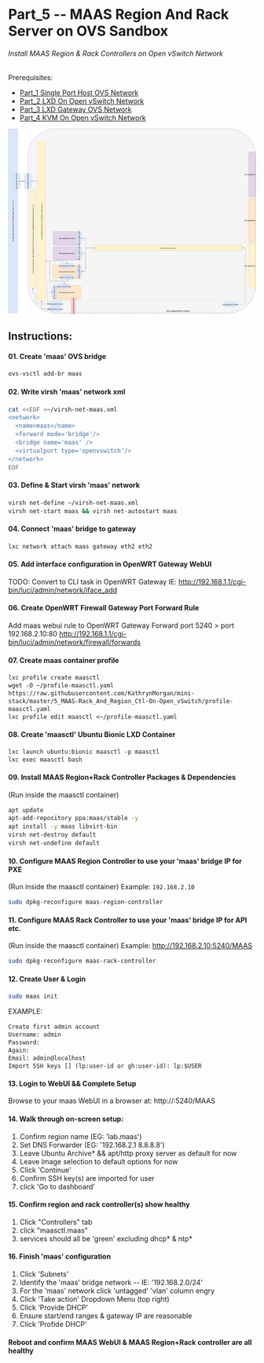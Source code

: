 # Part_5 -- MAAS Region And Rack Server on OVS Sandbox
###### Install MAAS Region & Rack Controllers on Open vSwitch Network

Prerequisites:
- [Part_1 Single Port Host OVS Network]
- [Part_2 LXD On Open vSwitch Network]
- [Part_3 LXD Gateway OVS Network]
- [Part_4 KVM On Open vSwitch Network]

![CCIO_Hypervisor - KVM-On-Open-vSwitch](https://github.com/KathrynMorgan/mini-stack/blob/master/5_MAAS-Rack_And_Region_Ctl-On-Open_vSwitch/web/drawio/MAAS-Region-And-Rack-Ctl-on-OVS-Sandbox.svg)

## Instructions:
#### 01. Create 'maas' OVS bridge
````sh
ovs-vsctl add-br maas
````

#### 02. Write virsh 'maas' network xml
````sh
cat <<EOF >~/virsh-net-maas.xml
<network>
  <name>maas</name>
  <forward mode='bridge'/>
  <bridge name='maas' />
  <virtualport type='openvswitch'/>
</network>
EOF
````

#### 03. Define & Start virsh 'maas' network
````sh
virsh net-define ~/virsh-net-maas.xml 
virsh net-start maas && virsh net-autostart maas
````

#### 04. Connect 'maas' bridge to gateway
````sh
lxc network attach maas gateway eth2 eth2
````

#### 05. Add interface configuration in OpenWRT Gateway WebUI
TODO: Convert to CLI task in OpenWRT Gateway
IE: http://192.168.1.1/cgi-bin/luci/admin/network/iface_add

#### 06. Create OpenWRT Firewall Gateway Port Forward Rule
Add maas webui rule to OpenWRT Gateway
Forward port 5240 > port 192.168.2.10:80
http://192.168.1.1/cgi-bin/luci/admin/network/firewall/forwards

#### 07. Create maas container profile
````
lxc profile create maasctl
wget -O ~/profile-maasctl.yaml https://raw.githubusercontent.com/KathrynMorgan/mini-stack/master/5_MAAS-Rack_And_Region_Ctl-On-Open_vSwitch/profile-maasctl.yaml
lxc profile edit maasctl <~/profile-maasctl.yaml 
````

#### 08. Create 'maasctl' Ubuntu Bionic LXD Container
````
lxc launch ubuntu:bionic maasctl -p maasctl
lxc exec maasctl bash
````

#### 09. Install MAAS Region+Rack Controller Packages & Dependencies
(Run inside the maasctl container)
````sh
apt update
apt-add-repository ppa:maas/stable -y
apt install -y maas libvirt-bin
virsh net-destroy default
virsh net-undefine default
````

#### 10. Configure MAAS Region Controller to use your 'maas' bridge IP for PXE
(Run inside the maasctl container) 
Example: `192.168.2.10`
````sh
sudo dpkg-reconfigure maas-region-controller
````

#### 11. Configure MAAS Rack Controller to use your 'maas' bridge IP for API etc.
(Run inside the maasctl container) 
Example: http://192.168.2.10:5240/MAAS
````sh
sudo dpkg-reconfigure maas-rack-controller
````

#### 12. Create User & Login
````sh
sudo maas init
````
EXAMPLE:
````
Create first admin account
Username: admin
Password:
Again:
Email: admin@localhost
Import SSH keys [] (lp:user-id or gh:user-id): lp:$USER
````

#### 13. Login to WebUI && Complete Setup
Browse to your maas WebUI in a browser at: http://<gateway-ip>:5240/MAAS

#### 14. Walk through on-screen setup:
 1. Confirm region name (EG: 'lab.maas')
 2. Set DNS Forwarder   (EG: '192.168.2.1 8.8.8.8')
 3. Leave Ubuntu Archive* && apt/http proxy server as default for now
 4. Leave Image selection to default options for now
 5. Click 'Continue'
 6. Confirm SSH key(s) are imported for user
 7. click 'Go to dashboard'

#### 15. Confirm region and rack controller(s) show healthy
 1. Click "Controllers" tab
 2. click "maasctl.maas"
 3. services should all be 'green' excluding dhcp* & ntp*

#### 16. Finish 'maas' configuration
 1. Click 'Subnets'
 2. Identify the 'maas' bridge network
 -- IE: '192.168.2.0/24'
 3. For the 'maas' network click 'untagged' 'vlan' column engry
 4. Click 'Take action' Dropdown Menu (top right)
 5. Click 'Provide DHCP'
 6. Ensure start/end ranges & gateway IP are reasonable
 7. Click 'Profide DHCP'

#### Reboot and confirm MAAS WebUI & MAAS Region+Rack controller are all healthy

<!-- Markdown link & img dfn's -->
[Part_1 Single Port Host OVS Network]: https://github.com/KathrynMorgan/mini-stack/tree/master/1_Single_Port_Host-Open_vSwitch_Network_Configuration
[Part_2 LXD On Open vSwitch Network]: https://github.com/KathrynMorgan/mini-stack/tree/master/2_LXD-On-OVS
[Part_3 LXD Gateway OVS Network]: https://github.com/KathrynMorgan/mini-stack/tree/master/3_LXD_Network_Gateway
[Part_4 KVM On Open vSwitch Network]: https://github.com/KathrynMorgan/mini-stack/tree/master/4_KVM_On_Open_vSwitch
